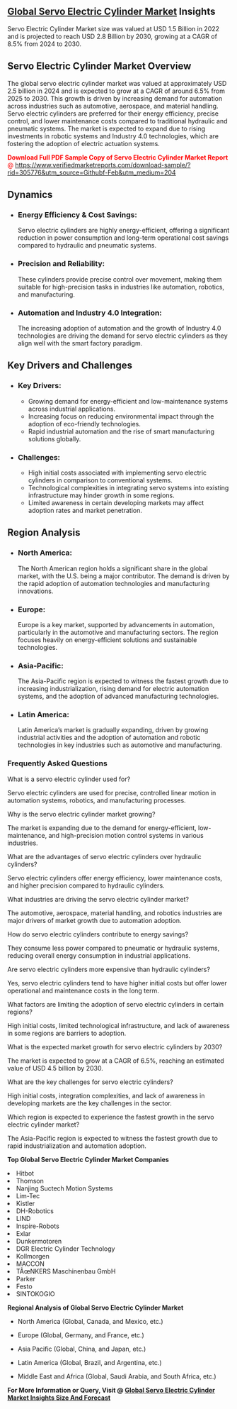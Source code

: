 <h2><a href="https://www.verifiedmarketreports.com/download-sample/?rid=305776&amp;utm_source=Githubf&amp;utm_medium=204" target="_blank">Global Servo Electric Cylinder Market</a> Insights</h2><p>Servo Electric Cylinder Market size was valued at USD 1.5 Billion in 2022 and is projected to reach USD 2.8 Billion by 2030, growing at a CAGR of 8.5% from 2024 to 2030.</p><p> <h2>Servo Electric Cylinder Market Overview</h2> <p>The global servo electric cylinder market was valued at approximately USD 2.5 billion in 2024 and is expected to grow at a CAGR of around 6.5% from 2025 to 2030. This growth is driven by increasing demand for automation across industries such as automotive, aerospace, and material handling. Servo electric cylinders are preferred for their energy efficiency, precise control, and lower maintenance costs compared to traditional hydraulic and pneumatic systems. The market is expected to expand due to rising investments in robotic systems and Industry 4.0 technologies, which are fostering the adoption of electric actuation systems.</p> <p><p><span class=""><span style="color: #ff0000;"><strong>Download Full PDF Sample Copy of Servo Electric Cylinder Market Report</strong> @ </span><a href="https://www.verifiedmarketreports.com/download-sample/?rid=305776&amp;utm_source=Githubf-Feb&amp;utm_medium=204" target="_blank">https://www.verifiedmarketreports.com/download-sample/?rid=305776&amp;utm_source=Githubf-Feb&amp;utm_medium=204</a></span></p></p> <h2>Dynamics</h2> <ul> <li><h3>Energy Efficiency & Cost Savings:</h3> Servo electric cylinders are highly energy-efficient, offering a significant reduction in power consumption and long-term operational cost savings compared to hydraulic and pneumatic systems.</li> <li><h3>Precision and Reliability:</h3> These cylinders provide precise control over movement, making them suitable for high-precision tasks in industries like automation, robotics, and manufacturing.</li> <li><h3>Automation and Industry 4.0 Integration:</h3> The increasing adoption of automation and the growth of Industry 4.0 technologies are driving the demand for servo electric cylinders as they align well with the smart factory paradigm.</li> </ul> <h2>Key Drivers and Challenges</h2> <ul> <li><h3>Key Drivers:</h3> <ul> <li>Growing demand for energy-efficient and low-maintenance systems across industrial applications.</li> <li>Increasing focus on reducing environmental impact through the adoption of eco-friendly technologies.</li> <li>Rapid industrial automation and the rise of smart manufacturing solutions globally.</li> </ul> </li> <li><h3>Challenges:</h3> <ul> <li>High initial costs associated with implementing servo electric cylinders in comparison to conventional systems.</li> <li>Technological complexities in integrating servo systems into existing infrastructure may hinder growth in some regions.</li> <li>Limited awareness in certain developing markets may affect adoption rates and market penetration.</li> </ul> </li> </ul> <h2>Region Analysis</h2> <ul> <li><h3>North America:</h3> The North American region holds a significant share in the global market, with the U.S. being a major contributor. The demand is driven by the rapid adoption of automation technologies and manufacturing innovations.</li> <li><h3>Europe:</h3> Europe is a key market, supported by advancements in automation, particularly in the automotive and manufacturing sectors. The region focuses heavily on energy-efficient solutions and sustainable technologies.</li> <li><h3>Asia-Pacific:</h3> The Asia-Pacific region is expected to witness the fastest growth due to increasing industrialization, rising demand for electric automation systems, and the adoption of advanced manufacturing technologies.</li> <li><h3>Latin America:</h3> Latin America’s market is gradually expanding, driven by growing industrial activities and the adoption of automation and robotic technologies in key industries such as automotive and manufacturing.</li> </ul> <h3>Frequently Asked Questions</h3> <p>What is a servo electric cylinder used for?</p> <p>Servo electric cylinders are used for precise, controlled linear motion in automation systems, robotics, and manufacturing processes.</p> <p>Why is the servo electric cylinder market growing?</p> <p>The market is expanding due to the demand for energy-efficient, low-maintenance, and high-precision motion control systems in various industries.</p> <p>What are the advantages of servo electric cylinders over hydraulic cylinders?</p> <p>Servo electric cylinders offer energy efficiency, lower maintenance costs, and higher precision compared to hydraulic cylinders.</p> <p>What industries are driving the servo electric cylinder market?</p> <p>The automotive, aerospace, material handling, and robotics industries are major drivers of market growth due to automation adoption.</p> <p>How do servo electric cylinders contribute to energy savings?</p> <p>They consume less power compared to pneumatic or hydraulic systems, reducing overall energy consumption in industrial applications.</p> <p>Are servo electric cylinders more expensive than hydraulic cylinders?</p> <p>Yes, servo electric cylinders tend to have higher initial costs but offer lower operational and maintenance costs in the long term.</p> <p>What factors are limiting the adoption of servo electric cylinders in certain regions?</p> <p>High initial costs, limited technological infrastructure, and lack of awareness in some regions are barriers to adoption.</p> <p>What is the expected market growth for servo electric cylinders by 2030?</p> <p>The market is expected to grow at a CAGR of 6.5%, reaching an estimated value of USD 4.5 billion by 2030.</p> <p>What are the key challenges for servo electric cylinders?</p> <p>High initial costs, integration complexities, and lack of awareness in developing markets are the key challenges in the sector.</p> <p>Which region is expected to experience the fastest growth in the servo electric cylinder market?</p> <p>The Asia-Pacific region is expected to witness the fastest growth due to rapid industrialization and automation adoption.</p> </p><p><strong>Top Global Servo Electric Cylinder Market Companies</strong></p><div data-test-id=""><p><li>Hitbot</li><li> Thomson</li><li> Nanjing Suctech Motion Systems</li><li> Lim-Tec</li><li> Kistler</li><li> DH-Robotics</li><li> LIND</li><li> Inspire-Robots</li><li> Exlar</li><li> Dunkermotoren</li><li> DGR Electric Cylinder Technology</li><li> Kollmorgen</li><li> MACCON</li><li> TÃœNKERS Maschinenbau GmbH</li><li> Parker</li><li> Festo</li><li> SINTOKOGIO</li></p><div><strong>Regional Analysis of&nbsp;Global Servo Electric Cylinder Market</strong></div><ul><li dir="ltr"><p dir="ltr">North America&nbsp;(Global, Canada, and Mexico, etc.)</p></li><li dir="ltr"><p dir="ltr">Europe (Global, Germany, and France, etc.)</p></li><li dir="ltr"><p dir="ltr">Asia Pacific&nbsp;(Global, China, and Japan, etc.)</p></li><li dir="ltr"><p dir="ltr">Latin America&nbsp;(Global, Brazil, and Argentina, etc.)</p></li><li dir="ltr">Middle East and Africa&nbsp;(Global, Saudi Arabia, and South Africa, etc.)</li></ul><p><strong>For More Information or Query, Visit @&nbsp;</strong><strong><a href="https://www.verifiedmarketreports.com/product/servo-electric-cylinder-market/?utm_source=Githubf&amp;utm_medium=204" target="_blank">Global Servo Electric Cylinder Market Insights Size And Forecast</a></strong></p></div>

